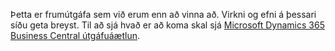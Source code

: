 Þetta er frumútgáfa sem við erum enn að vinna að. Virkni og efni á þessari síðu geta breyst. Til að sjá hvað er að koma skal sjá [Microsoft Dynamics 365 Business Central útgáfuáætlun](/dynamics365/release-plans/).